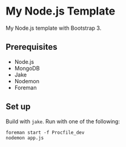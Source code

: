 My Node.js Template
===================

My Node.js template with Bootstrap 3.

Prerequisites
-------------

- Node.js
- MongoDB
- Jake
- Nodemon
- Foreman


Set up
------

Build with `jake`. Run with one of the following:

	foreman start -f Procfile_dev
	nodemon app.js
